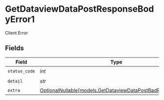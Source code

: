 # GetDataviewDataPostResponseBodyError1

Client Error


## Fields

| Field                                                                                                            | Type                                                                                                             | Required                                                                                                         | Description                                                                                                      |
| ---------------------------------------------------------------------------------------------------------------- | ---------------------------------------------------------------------------------------------------------------- | ---------------------------------------------------------------------------------------------------------------- | ---------------------------------------------------------------------------------------------------------------- |
| `status_code`                                                                                                    | *int*                                                                                                            | :heavy_check_mark:                                                                                               | N/A                                                                                                              |
| `detail`                                                                                                         | *str*                                                                                                            | :heavy_check_mark:                                                                                               | N/A                                                                                                              |
| `extra`                                                                                                          | [OptionalNullable[models.GetDataviewDataPostBadRequestExtra1]](../models/getdataviewdatapostbadrequestextra1.md) | :heavy_minus_sign:                                                                                               | N/A                                                                                                              |